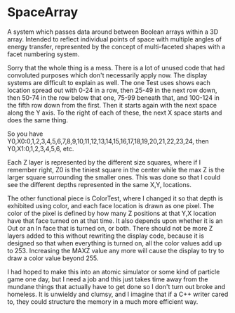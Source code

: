 # SpaceArray
A system which passes data around between Boolean arrays within a 3D array. Intended to reflect individual points of space with multiple angles of energy transfer, represented by the concept of multi-faceted shapes with a facet numbering system.

Sorry that the whole thing is a mess. There is a lot of unused code that had convoluted purposes which don't necessarily apply now.
The display systems are difficult to explain as well. The one Test uses shows each location spread out with 0-24 in a row, then 25-49 in the next row down, then 50-74 in the row below that one, 75-99 beneath that, and 100-124 in the fifth row down from the first. Then it starts again with the next space along the Y axis. To the right of each of these, the next X space starts and does the same thing.

So you have Y0,X0:0,1,2,3,4,5,6,7,8,9,10,11,12,13,14,15,16,17,18,19,20,21,22,23,24, then Y0,X1:0,1,2,3,4,5,6, etc.

Each Z layer is represented by the different size squares, where if I remember right, Z0 is the tiniest square in the center while the max Z is the larger square surrounding the smaller ones. This was done so that I could see the different depths represented in the same X,Y, locations.

The other functional piece is ColorTest, where I changed it so that depth is exhibited using color, and each face location is drawn as one pixel. The color of the pixel is defined by how many Z positions at that Y,X location have that face turned on at that time. It also depends upon whether it is an Out or an In face that is turned on, or both. There should not be more Z layers added to this without rewriting the display code, because it is designed so that when everything is turned on, all the color values add up to 253. Increasing the MAXZ value any more will cause the display to try to draw a color value beyond 255.

I had hoped to make this into an atomic simulator or some kind of particle game one day, but I need a job and this just takes time away from the mundane things that actually have to get done so I don't turn out broke and homeless. It is unwieldy and clumsy, and I imagine that if a C++ writer cared to, they could structure the memory in a much more efficient way. 
